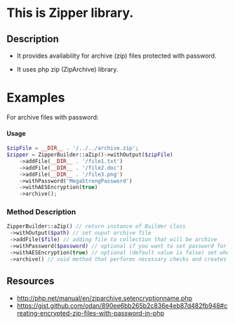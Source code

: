 # This is Zipper library.

## Description
* It provides availability for archive (zip) files protected with password.

* It uses php zip (ZipArchive) library.

# Examples
For archivе files with password:
#### Usage
```php
$zipFile = __DIR__ . '/../../archive.zip';
$zipper = ZipperBuilder::aZip()->withOutput($zipFile)
    ->addFile(__DIR__ . '/file1.txt')
    ->addFile(__DIR__ . '/file2.doc')
    ->addFile(__DIR__ . '/file3.png')
    ->withPassword('MegaStrongPassword')
    ->withAESEncryption(true)
    ->archive();
```

### Method Description
```php
ZipperBuilder::aZip() // return instance of Builder class
 ->withOutput($path) // set ouput archive file
 ->addFile($file) // adding file to collection that will be archive
 ->withPassword($password) // optional if you want to set password for archive
 ->withAESEncryption(true) // optional (default value is false) set whether you want AES-256 encryption (supported by php 7.2 and upper)
 ->archive() // void method that performs necessary checks and creates zip archive
```

## Resources
* http://php.net/manual/en/ziparchive.setencryptionname.php
* https://gist.github.com/odan/890ee6bb265b2c836e4eb87d482fb948#creating-encrypted-zip-files-with-password-in-php
